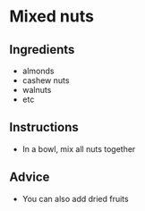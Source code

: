 # Mixed nuts

## Ingredients

- almonds
- cashew nuts
- walnuts
- etc

## Instructions

- In a bowl, mix all nuts together

## Advice
- You can also add dried fruits
